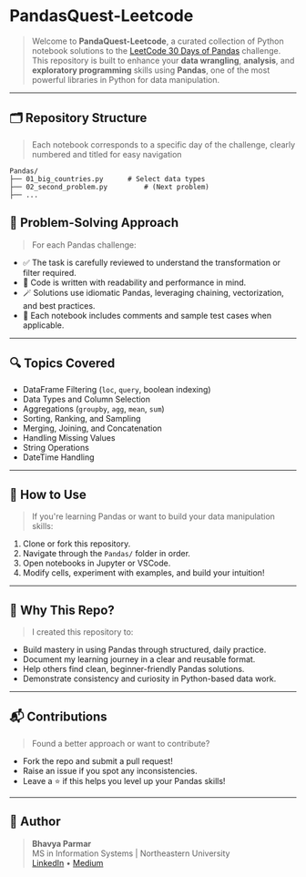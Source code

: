 # PandasQuest-Leetcode 

> Welcome to **PandaQuest-Leetcode**, a curated collection of Python notebook solutions to the [LeetCode 30 Days of Pandas](https://leetcode.com/studyplan/30-days-of-pandas/) challenge. This repository is built to enhance your **data wrangling**, **analysis**, and **exploratory programming** skills using **Pandas**, one of the most powerful libraries in Python for data manipulation. 

---

## 🗂️ Repository Structure

> Each notebook corresponds to a specific day of the challenge, clearly numbered and titled for easy navigation
```
Pandas/
├── 01_big_countries.py      # Select data types
├── 02_second_problem.py         # (Next problem)
├── ...

```

## 📌 Problem-Solving Approach

> For each Pandas challenge:

- ✅  The task is carefully reviewed to understand the transformation or filter required.
- 🧠 Code is written with readability and performance in mind.
- 🪄 Solutions use idiomatic Pandas, leveraging chaining, vectorization, and best practices.
- 🧪 Each notebook includes comments and sample test cases when applicable.

---

## 🔍 Topics Covered

- DataFrame Filtering (`loc`, `query`, boolean indexing)
- Data Types and Column Selection
- Aggregations (`groupby`, `agg`, `mean`, `sum`)
- Sorting, Ranking, and Sampling
- Merging, Joining, and Concatenation
- Handling Missing Values
- String Operations
- DateTime Handling

---

## 🚀 How to Use

> If you're learning Pandas or want to build your data manipulation skills:

1. Clone or fork this repository.
2. Navigate through the `Pandas/` folder in order.
3. Open notebooks in Jupyter or VSCode.
4. Modify cells, experiment with examples, and build your intuition!

---

## 🧠 Why This Repo?

> I created this repository to:

- Build mastery in using Pandas through structured, daily practice.
- Document my learning journey in a clear and reusable format.
- Help others find clean, beginner-friendly Pandas solutions.
- Demonstrate consistency and curiosity in Python-based data work.

---

## 📬 Contributions

> Found a better approach or want to contribute?

- Fork the repo and submit a pull request!
- Raise an issue if you spot any inconsistencies.
- Leave a ⭐ if this helps you level up your Pandas skills!

---

## 📎 Author

> **Bhavya Parmar**  
> MS in Information Systems | Northeastern University  
> [LinkedIn](https://www.linkedin.com/in/bhavya-parmar-b8b3a0172/) • [Medium](https://medium.com/@bhavyasparmar402)
